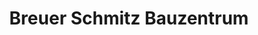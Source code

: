 ---
title: "Breuer Schmitz Bauzentrum"
url: /langerwehe/breuer-schmitz-bauzentrum/
shop: Baustoffe
---